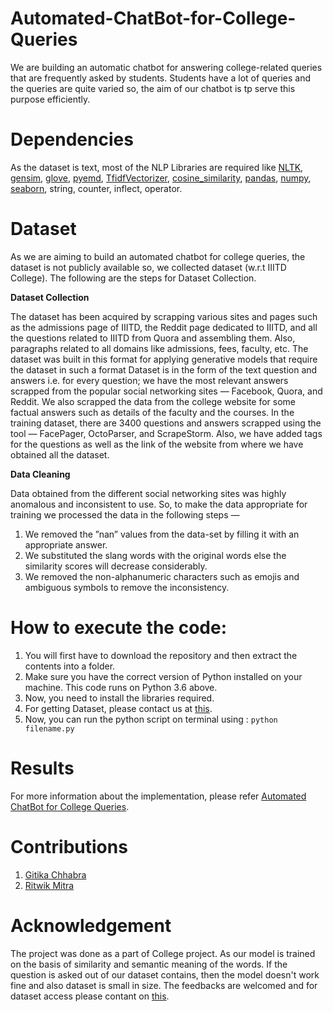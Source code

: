 # Automated-ChatBot-for-College-Queries
We are building an automatic chatbot for answering college-related queries that are frequently asked by students. Students have a lot of queries and the queries are quite varied so, the aim of our chatbot is tp serve this purpose efficiently. 

# Dependencies 
As the dataset is text, most of the NLP Libraries are required like [NLTK](https://pypi.org/project/nltk/), [gensim](https://pypi.org/project/gensim/), [glove](https://pypi.org/project/glove/), [pyemd](https://pypi.org/project/pyemd/), [TfidfVectorizer](https://scikit-learn.org/stable/modules/generated/sklearn.feature_extraction.text.TfidfVectorizer.html), [cosine_similarity](https://pypi.org/project/strsim/), [pandas](https://pypi.org/project/pandas/), [numpy](https://pypi.org/project/numpy/), [seaborn](https://pypi.org/project/seaborn/), string, counter, inflect, operator.

# Dataset

As we are aiming to build an automated chatbot for college queries, the dataset is not publicly available so, we collected dataset (w.r.t IIITD College). The following are the steps for Dataset Collection.


**Dataset Collection**

The dataset has been acquired by scrapping various sites and pages such as the admissions page of IIITD, the Reddit page dedicated to IIITD, and all the questions related to IIITD from Quora and assembling them. Also, paragraphs related to all domains like admissions, fees, faculty, etc. The dataset was built in this format for applying generative models that require the dataset in such a format Dataset is in the form of the text question and answers i.e. for every question; we have the most relevant answers scrapped from the popular social networking sites — Facebook, Quora, and Reddit. We also scrapped the data from the college website for some factual answers such as details of the faculty and the courses. In the training dataset, there are 3400 questions and answers scrapped using the tool — FacePager, OctoParser, and ScrapeStorm. Also, we have added tags for the questions as well as the link of the website from where we have obtained all the dataset.

**Data Cleaning**

Data obtained from the different social networking sites was highly anomalous and inconsistent to use. So, to make the data appropriate for training we processed the data in the following steps —
1. We removed the ”nan” values from the data-set by filling it with an appropriate answer.
2. We substituted the slang words with the original words else the similarity scores will decrease considerably.
3. We removed the non-alphanumeric characters such as emojis and ambiguous symbols to remove the inconsistency.

# How to execute the code:

1. You will first have to download the repository and then extract the contents into a folder.
2. Make sure you have the correct version of Python installed on your machine. This code runs on Python 3.6 above.
3. Now, you need to install the libraries required.
4. For getting Dataset, please contact us at [this](devashi882@gmail.com).
5. Now, you can run the python script on terminal using :
`python filename.py`

# Results

For more information about the implementation, please refer [Automated ChatBot for College Queries](https://medium.com/@Devashi_Choudhary/automated-chatbot-for-college-queries-19b03d72e3c8).

# Contributions

1. [Gitika Chhabra](https://github.com/ChhabraGitika)
2. [Ritwik Mitra]()

# Acknowledgement

The project was done as a part of College project. As our model is trained on the basis of similarity and semantic meaning of the words. If the question is asked out of our dataset contains, then the model doesn't work fine and also dataset is small in size. The feedbacks are welcomed and for dataset access please contant on [this](devashi882@gmail.com).
